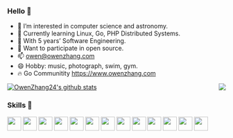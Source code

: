 ### Hello 👋

- 🔭 I’m interested in computer science and astronomy.
- 🌱 Currently learning Linux, Go, PHP Distributed Systems.
- 👯 With 5 years’ Software Engineering.
- 🤔 Want to participate in open source.
- 📫 owen@owenzhang.com
- 😄 Hobby: music, photograph, swim, gym.
- 🔥 Go Communitity https://www.owenzhang.com

<img align="right" src="https://github-readme-stats.vercel.app/api/top-langs/?username=OwenZhang24&langs_count=8&count_private=true&layout=compact&card_width=250" />

[![OwenZhang24's github stats](https://github-readme-stats.vercel.app/api?username=OwenZhang24)](https://github.com/OwenZhang24)

### Skills 🌈

<code><img height="32" src="https://cdn.jsdelivr.net/npm/simple-icons@v5/icons/php.svg"></code>
<code><img height="32" src="https://cdn.jsdelivr.net/npm/simple-icons@v5/icons/go.svg"></code>
<code><img height="32" src="https://cdn.jsdelivr.net/npm/simple-icons@v5/icons/linux.svg"></code>
<code><img height="32" src="https://cdn.jsdelivr.net/npm/simple-icons@v5/icons/mysql.svg"></code>
<code><img height="32" src="https://cdn.jsdelivr.net/npm/simple-icons@v5/icons/redis.svg"></code>
<code><img height="32" src="https://cdn.jsdelivr.net/npm/simple-icons@v5/icons/mongodb.svg"></code>
<code><img height="32" src="https://cdn.jsdelivr.net/npm/simple-icons@v5/icons/elasticsearch.svg"></code>
<code><img height="32" src="https://cdn.jsdelivr.net/npm/simple-icons@v5/icons/rabbitmq.svg"></code>
<code><img height="32" src="https://cdn.jsdelivr.net/npm/simple-icons@v5/icons/apachekafka.svg"></code>
<code><img height="32" src="https://cdn.jsdelivr.net/npm/simple-icons@v5/icons/docker.svg"></code>
<code><img height="32" src="https://cdn.jsdelivr.net/npm/simple-icons@v5/icons/kubernetes.svg"></code>
<code><img height="32" src="https://cdn.jsdelivr.net/npm/simple-icons@v5/icons/git.svg"></code>
<code><img height="32" src="https://cdn.jsdelivr.net/npm/simple-icons@v5/icons/macos.svg"></code>

